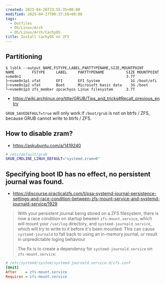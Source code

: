```yaml
---
created: 2025-04-26T23:55:35+08:00
modified: 2025-04-27T00:37:56+08:00
tags:
  - Dotfiles
  - OS/Linux/Arch
  - OS/Linux/Arch/CachyOS
title: Install CachyOS on ZFS
---
```


## Partitioning

```console
$ lsblk --output NAME,FSTYPE,LABEL,PARTTYPENAME,SIZE,MOUNTPOINT
NAME        FSTYPE     LABEL     PARTTYPENAME          SIZE MOUNTPOINT
nvme0n1                                                3.7T
├─nvme0n1p1 vfat       EFI       EFI System              1G /boot/efi
├─nvme0n1p2 vfat       Boot      Microsoft basic data    3G /boot
└─nvme0n1p3 zfs_member zpcachyos Linux filesystem      3.7T
```

- <https://wiki.archlinux.org/title/GRUB/Tips_and_tricks#Recall_previous_entry>

`GRUB_SAVEDEFAULT=true` will only work if `/boot/grub` is not on btrfs / ZFS, because GRUB cannot write to btrfs / ZFS.

## How to disable zram?

- <https://askubuntu.com/a/1419240>

```sh
# /etc/default/grub
GRUB_CMDLINE_LINUX_DEFAULT="systemd.zram=0"
```

## Specifying boot ID has no effect, no persistent journal was found.

- <https://discourse.practicalzfs.com/t/psa-systemd-journal-persistence-settings-and-race-condition-between-zfs-mount-service-and-systemd-journald-service/1929>

> With your persistent journal being stored on a ZFS filesystem, there is now a race condition on startup beween `zfs-mount.service`, which will mount your `/var/log` directory, and `systemd-journald.service`, which will try to write to it before it's been mounted. This can cause `systemd-journald` to fall back to using an in-memory journal, or result in unpredictable loging behaviour
>
> The fix is to create a dependency for `systemd-journald.service` on `zfs-mount.service`:

```ini
# /etc/systemd/system/systemd-journald.service.d/zfs.conf
[Unit]
After    = zfs-mount.service
Requires = zfs-mount.service
```
